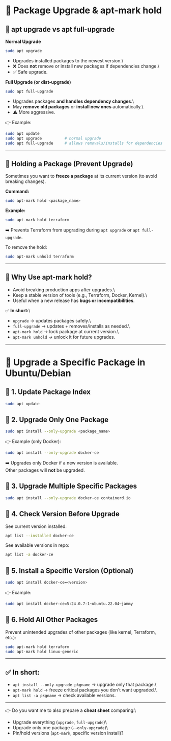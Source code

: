 # 📝 Package Upgrade & apt-mark hold

## 🔹 apt upgrade vs apt full-upgrade

**Normal Upgrade**

``` bash
sudo apt upgrade
```

-   Upgrades installed packages to the newest version.\
-   ❌ Does **not** remove or install new packages if dependencies
    change.\
-   ✅ Safe upgrade.

**Full Upgrade (or dist-upgrade)**

``` bash
sudo apt full-upgrade
```

-   Upgrades packages **and handles dependency changes**.\
-   May **remove old packages** or **install new ones** automatically.\
-   ⚠️ More aggressive.

👉 Example:

``` bash
sudo apt update
sudo apt upgrade          # normal upgrade
sudo apt full-upgrade     # allows removals/installs for dependencies
```

------------------------------------------------------------------------

## 🔹 Holding a Package (Prevent Upgrade)

Sometimes you want to **freeze a package** at its current version (to
avoid breaking changes).

**Command:**

``` bash
sudo apt-mark hold <package_name>
```

**Example:**

``` bash
sudo apt-mark hold terraform
```

➡️ Prevents Terraform from upgrading during `apt upgrade` or
`apt full-upgrade`.

To remove the hold:

``` bash
sudo apt-mark unhold terraform
```

------------------------------------------------------------------------

## 🔹 Why Use apt-mark hold?

-   Avoid breaking production apps after upgrades.\
-   Keep a stable version of tools (e.g., Terraform, Docker, Kernel).\
-   Useful when a new release has **bugs or incompatibilities**.

✅ **In short:**\
- `upgrade` → updates packages safely.\
- `full-upgrade` → updates + removes/installs as needed.\
- `apt-mark hold` → lock package at current version.\
- `apt-mark unhold` → unlock it for future upgrades.

------------------------------------------------------------------------

# 📝 Upgrade a Specific Package in Ubuntu/Debian

## 🔹 1. Update Package Index

``` bash
sudo apt update
```

## 🔹 2. Upgrade Only One Package

``` bash
sudo apt install --only-upgrade <package_name>
```

👉 Example (only Docker):

``` bash
sudo apt install --only-upgrade docker-ce
```

➡️ Upgrades only Docker if a new version is available.\
Other packages will **not** be upgraded.

## 🔹 3. Upgrade Multiple Specific Packages

``` bash
sudo apt install --only-upgrade docker-ce containerd.io
```

## 🔹 4. Check Version Before Upgrade

See current version installed:

``` bash
apt list --installed docker-ce
```

See available versions in repo:

``` bash
apt list -a docker-ce
```

## 🔹 5. Install a Specific Version (Optional)

``` bash
sudo apt install docker-ce=<version>
```

👉 Example:

``` bash
sudo apt install docker-ce=5:24.0.7-1~ubuntu.22.04~jammy
```

## 🔹 6. Hold All Other Packages

Prevent unintended upgrades of other packages (like kernel, Terraform,
etc.):

``` bash
sudo apt-mark hold terraform
sudo apt-mark hold linux-generic
```

------------------------------------------------------------------------

## ✅ In short:

-   `apt install --only-upgrade pkgname` → upgrade only that package.\
-   `apt-mark hold` → freeze critical packages you don't want upgraded.\
-   `apt list -a pkgname` → check available versions.

------------------------------------------------------------------------

👉 Do you want me to also prepare a **cheat sheet** comparing:\
- Upgrade everything (`upgrade`, `full-upgrade`)\
- Upgrade only one package (`--only-upgrade`)\
- Pin/hold versions (`apt-mark`, specific version install)?
